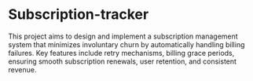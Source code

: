 # Subscription-tracker
This project aims to design and implement a subscription management system that minimizes involuntary churn by automatically handling billing failures. Key features include retry mechanisms, billing grace periods, ensuring smooth subscription renewals, user retention, and consistent revenue.
